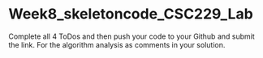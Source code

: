 # Week8_skeletoncode_CSC229_Lab
Complete all 4 ToDos and then push your code to your Github and submit the link. For the algorithm analysis as comments in your solution.
